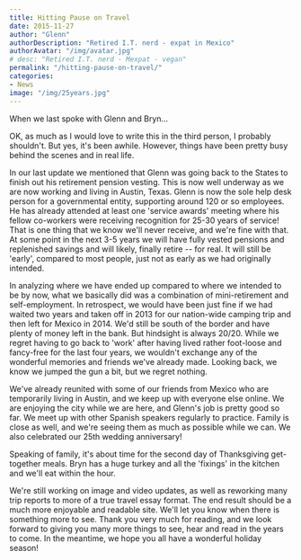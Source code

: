```yaml
---
title: Hitting Pause on Travel
date: 2015-11-27
author: "Glenn"
authorDescription: "Retired I.T. nerd - expat in Mexico"
authorAvatar: "/img/avatar.jpg"
# desc: "Retired I.T. nerd - Mexpat - vegan"
permalink: "/hitting-pause-on-travel/"
categories:
- News
image: "/img/25years.jpg"
---
```


When we last spoke with Glenn and Bryn...

OK, as much as I would love to write this in the third person, I probably shouldn't. But yes, it's been awhile. However, things have been pretty busy behind the scenes and in real life. 

In our last update we mentioned that Glenn was going back to the States to finish out his retirement pension vesting. This is now well underway as we are now working and living in Austin, Texas. Glenn is now the sole help desk person for a governmental entity, supporting around 120 or so employees. He has already attended at least one 'service awards' meeting where his fellow co-workers were receiving recognition for 25-30 years of service! That is one thing that we know we'll never receive, and we're fine with that. At some point in the next 3-5 years we will have fully vested pensions and replenished savings and will likely, finally retire -- for real. It will still be 'early', compared to most people, just not as early as we had originally intended.

In analyzing where we have ended up compared to where we intended to be by now, what we basically did was a combination of mini-retirement and self-employment. In retrospect, we would have been just fine if we had waited two years and taken off in 2013 for our nation-wide camping trip and then left for Mexico in 2014. We'd still be south of the border and have plenty of money left in the bank. But hindsight is always 20/20. While we regret having to go back to 'work' after having lived rather foot-loose and fancy-free for the last four years, we wouldn't exchange any of the wonderful memories and friends we've already made. Looking back, we know we jumped the gun a bit, but we regret nothing.

We've already reunited with some of our friends from Mexico who are temporarily living in Austin, and we keep up with everyone else online. We are enjoying the city while we are here, and Glenn's job is pretty good so far. We meet up with other Spanish speakers regularly to practice. Family is close as well, and we're seeing them as much as possible while we can. We also celebrated our 25th wedding anniversary!

Speaking of family, it's about time for the second day of Thanksgiving get-together meals. Bryn has a huge turkey and all the 'fixings' in the kitchen and we'll eat within the hour. 

We're still working on image and video updates, as well as reworking many trip reports to more of a true travel essay format. The end result should be a much more enjoyable and readable site. We'll let you know when there is something more to see. Thank you very much for reading, and we look forward to giving you many more things to see, hear and read in the years to come. In the meantime, we hope you all have a wonderful holiday season!